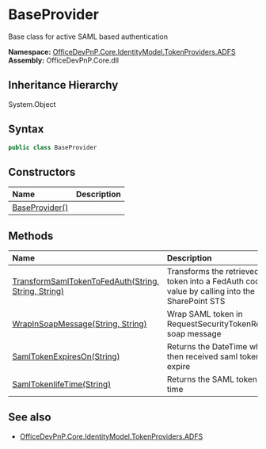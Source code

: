 # BaseProvider
Base class for active SAML based authentication  

**Namespace:** [OfficeDevPnP.Core.IdentityModel.TokenProviders.ADFS](OfficeDevPnP.Core.IdentityModel.TokenProviders.ADFS.md)  
**Assembly:** OfficeDevPnP.Core.dll  
## Inheritance Hierarchy
System.Object  
## Syntax
```C#
public class BaseProvider
```
## Constructors
|**Name**|**Description**|
|:-----|:-----|
| [BaseProvider()](OfficeDevPnP.Core.IdentityModel.TokenProviders.ADFS.BaseProvider.ctor1.md) | 
## Methods
|**Name**|**Description**|
|:-----|:-----|
| [TransformSamlTokenToFedAuth(String, String, String)](OfficeDevPnP.Core.IdentityModel.TokenProviders.ADFS.BaseProvider.EA8C7AA2.md) | Transforms the retrieved SAML token into a FedAuth cookie value by calling into the SharePoint STS
| [WrapInSoapMessage(String, String)](OfficeDevPnP.Core.IdentityModel.TokenProviders.ADFS.BaseProvider.C23CB0F3.md) | Wrap SAML token in RequestSecurityTokenResponse soap message
| [SamlTokenExpiresOn(String)](OfficeDevPnP.Core.IdentityModel.TokenProviders.ADFS.BaseProvider.814B1CC0.md) | Returns the DateTime when then received saml token will expire
| [SamlTokenlifeTime(String)](OfficeDevPnP.Core.IdentityModel.TokenProviders.ADFS.BaseProvider.5FF26A3B.md) | Returns the SAML token life time
## See also
- [OfficeDevPnP.Core.IdentityModel.TokenProviders.ADFS](OfficeDevPnP.Core.IdentityModel.TokenProviders.ADFS.md)
